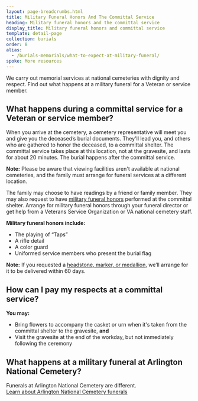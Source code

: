 ```yaml
---
layout: page-breadcrumbs.html
title: Military Funeral Honors And The Committal Service
heading: Military funeral honors and the committal service
display_title: Military funeral honors and committal service
template: detail-page
collection: burials
order: 8
alias:
  - /burials-memorials/what-to-expect-at-military-funeral/
spoke: More resources
---
```


<div class="va-introtext">

We carry out memorial services at national cemeteries with dignity and respect. Find out what happens at a military funeral for a Veteran or service member.

</div>

## What happens during a committal service for a Veteran or service member?

When you arrive at the cemetery, a cemetery representative will meet you and give you the deceased’s burial documents. They'll lead you, and others who are gathered to honor the deceased, to a committal shelter. The committal service takes place at this location, not at the gravesite, and lasts for about 20 minutes. The burial happens after the committal service.<br>

**Note:** Please be aware that viewing facilities aren't available at national cemeteries, and the family must arrange for funeral services at a different location. 

The family may choose to have readings by a friend or family member. They may also request to have [military funeral honors](https://www.cem.va.gov/CEM/military_funeral_honors.asp) performed at the committal shelter. Arrange for military funeral honors through your funeral director or get help from a Veterans Service Organization or VA national cemetery staff.

**Military funeral honors include:**
- The playing of “Taps”
- A rifle detail
- A color guard
- Uniformed service members who present the burial flag

**Note:** If you requested a [headstone, marker, or medallion](/burials-memorials/memorial-items/headstones-markers-medallions/), we’ll arrange for it to be delivered within 60 days. <br>

## How can I pay my respects at a committal service?

**You may:** 
- Bring flowers to accompany the casket or urn when it's taken from the committal shelter to the gravesite, **and**
- Visit the gravesite at the end of the workday, but not immediately following the ceremony

## What happens at a military funeral at Arlington National Cemetery?

Funerals at Arlington National Cemetery are different. <br>
[Learn about Arlington National Cemetery funerals](http://www.arlingtoncemetery.mil/Funerals/About-Funerals)

